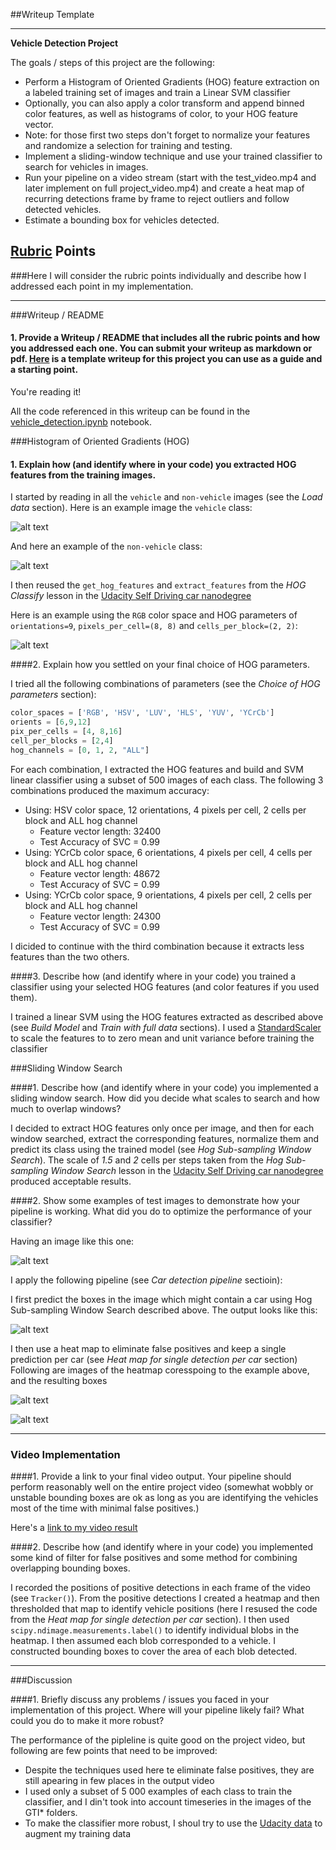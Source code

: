 ##Writeup Template

---

**Vehicle Detection Project**

The goals / steps of this project are the following:

* Perform a Histogram of Oriented Gradients (HOG) feature extraction on a labeled training set of images and train a  Linear SVM classifier
* Optionally, you can also apply a color transform and append binned color features, as well as histograms of color, to your HOG feature vector. 
* Note: for those first two steps don't forget to normalize your features and randomize a selection for training and testing.
* Implement a sliding-window technique and use your trained classifier to search for vehicles in images.
* Run your pipeline on a video stream (start with the test_video.mp4 and later implement on full project_video.mp4) and create a heat map of recurring detections frame by frame to reject outliers and follow detected vehicles.
* Estimate a bounding box for vehicles detected.

[//]: # (Image References)
[example_car]: ./output_images/example_car.png
[example_hog_features]: ./output_images/example_hog_features.png
[example_notcar]: ./output_images/example_notcar.png
[final_bboxes]: ./output_images/final_bboxes.png
[heatmap]: ./output_images/heatmap.png
[hog_sub_sampling_window_search]: ./output_images/hog_sub_sampling_window_search.png
[original_image]: ./output_images/original_image.jpg

## [Rubric](https://review.udacity.com/#!/rubrics/513/view) Points
###Here I will consider the rubric points individually and describe how I addressed each point in my implementation.  

---
###Writeup / README

#### 1. Provide a Writeup / README that includes all the rubric points and how you addressed each one.  You can submit your writeup as markdown or pdf.  [Here](https://github.com/udacity/CarND-Vehicle-Detection/blob/master/writeup_template.md) is a template writeup for this project you can use as a guide and a starting point.  

You're reading it!

All the code referenced in this writeup can be found in the [vehicle_detection.ipynb](./vehicle_detection.ipynb) notebook.

###Histogram of Oriented Gradients (HOG)

#### 1. Explain how (and identify where in your code) you extracted HOG features from the training images. 

I started by reading in all the `vehicle` and `non-vehicle` images (see the *Load data* section).  Here is an example image the `vehicle`  class:

![alt text][example_car]

And here an example of the  `non-vehicle` class:

![alt text][example_notcar]

I then reused the `get_hog_features` and `extract_features` from the *HOG Classify* lesson in the [Udacity Self Driving car nanodegree](https://www.udacity.com/)

Here is an example using the `RGB` color space and HOG parameters of `orientations=9`, `pixels_per_cell=(8, 8)` and `cells_per_block=(2, 2)`:


![alt text][example_hog_features]

####2. Explain how you settled on your final choice of HOG parameters.

I tried all the following combinations of parameters (see the *Choice of HOG parameters* section):
 
```python
color_spaces = ['RGB', 'HSV', 'LUV', 'HLS', 'YUV', 'YCrCb']
orients = [6,9,12]
pix_per_cells = [4, 8,16]
cell_per_blocks = [2,4]
hog_channels = [0, 1, 2, "ALL"]
```
For each combination, I extracted the HOG features and build and SVM linear classifier using a subset of 500 images of each class.
The following 3 combinations produced the maximum accuracy:

* Using:  HSV  color space,  12  orientations,  4  pixels per cell,  2  cells per block and  ALL  hog channel
	* Feature vector length: 32400
	* Test Accuracy of SVC =  0.99
* Using:  YCrCb  color space,  6  orientations,  4  pixels per cell,  4  cells per block and  ALL  hog channel
	* Feature vector length: 48672
	* Test Accuracy of SVC =  0.99
* Using:  YCrCb  color space,  9  orientations,  4  pixels per cell,  2  cells per block and  ALL  hog channel
	* Feature vector length: 24300
	* Test Accuracy of SVC =  0.99

I dicided to continue with the third combination because it extracts less features than the two others.

####3. Describe how (and identify where in your code) you trained a classifier using your selected HOG features (and color features if you used them).

I trained a linear SVM using the HOG features extracted as described above (see *Build Model* and *Train with full data* sections).
I used a [StandardScaler](http://scikit-learn.org/stable/modules/generated/sklearn.preprocessing.StandardScaler.html) to scale the features to to zero mean and unit variance before training the classifier

###Sliding Window Search

####1. Describe how (and identify where in your code) you implemented a sliding window search.  How did you decide what scales to search and how much to overlap windows?

I decided to extract HOG features only once per image, and then for each window searched, extract the corresponding features, normalize them and predict its class using
the trained model (see *Hog Sub-sampling Window Search*). 
The scale of *1.5* and *2* cells per steps taken from the *Hog Sub-sampling Window Search* lesson in the  [Udacity Self Driving car nanodegree](https://www.udacity.com/)
produced acceptable results.

####2. Show some examples of test images to demonstrate how your pipeline is working.  What did you do to optimize the performance of your classifier?

Having an image like this one:

![alt text][original_image]

I apply the following pipeline (see *Car detection pipeline* sectioin):

I first predict the boxes in the image which might contain a car using Hog Sub-sampling Window Search described above. The output looks like this:

![alt text][hog_sub_sampling_window_search]

I then use a heat map to eliminate false positives and keep a single prediction per car (see *Heat map for single detection per car* section)
Following are images of the heatmap coresspoing to the example above, and the resulting boxes

![alt text][heatmap]

![alt text][final_bboxes]

---

### Video Implementation

####1. Provide a link to your final video output.  Your pipeline should perform reasonably well on the entire project video (somewhat wobbly or unstable bounding boxes are ok as long as you are identifying the vehicles most of the time with minimal false positives.)

Here's a [link to my video result](./project_video_outpt.mp4)


####2. Describe how (and identify where in your code) you implemented some kind of filter for false positives and some method for combining overlapping bounding boxes.

I recorded the positions of positive detections in each frame of the video (see `Tracker()`).  From the positive detections I created a heatmap and then thresholded that map to identify vehicle positions (here I resused the code from the *Heat map for single detection per car* section).  I then used `scipy.ndimage.measurements.label()` to identify individual blobs in the heatmap.  I then assumed each blob corresponded to a vehicle.  I constructed bounding boxes to cover the area of each blob detected.  


---

###Discussion

####1. Briefly discuss any problems / issues you faced in your implementation of this project.  Where will your pipeline likely fail?  What could you do to make it more robust?

The performance of the pipleline is quite good on the project video, but following are few points that need to be improved:

* Despite the techniques used here te eliminate false positives, they are still apearing in few places in the output video
* I used only a subset of 5 000 examples of each class to train the classifier, and I din't took into account timeseries in the images of the GTI* folders.
* To make the classifier more robust, I shoul try to use the [Udacity data](https://github.com/udacity/self-driving-car/tree/master/annotations) to augment my training data


